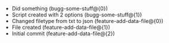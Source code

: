 * Did something (bugg-some-stuff@{0})
* Script created with 2 options (bugg-some-stuff@{1})
* Changed filetype from txt to json (feature-add-data-file@{0})
* File created (feature-add-data-file@{1})
* Initial commit (feature-add-data-file@{2})
